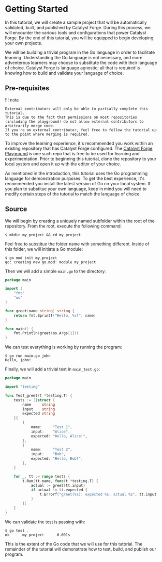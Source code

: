 # Getting Started

In this tutorial, we will create a sample project that will be automatically validated, built, and published by Catalyst Forge.
During this process, we will encounter the various tools and configurations that power Catalyst Forge.
By the end of this tutorial, you will be equipped to begin developing your own projects.

We will be building a trivial program in the Go language in order to facilitate learning.
Understanding the Go language is not necessary, and more adventerous learners may choose to substitute the code with their language
of choice.
Catalyst Forge is language agnostic; all that is required is knowing how to build and validate your language of choice.

## Pre-requisites

!!! note

    External contributors will only be able to partially complete this tutorial.
    This is due to the fact that permissions on most repositories (including the playground) do not allow external contributors to
    arbitrarily merge code.
    If you're an external contributor, feel free to follow the tutorial up to the point where merging is required.

To improve the learning experience, it's recommended you work within an existing repository that has Catalyst Forge configured.
The [Catalyst Forge Playground](https://github.com/input-output-hk/catalyst-forge-playground) is one such repo that is free to be
used for learning and experimentation.
Prior to beginning this tutorial, clone the repository to your local system and open it up with the editor of your choice.

As mentioned in the introduction, this tutorial uses the Go programming language for demonstration purposes.
To get the best experience, it's recommended you install the latest version of Go on your local system.
If you plan to substitue your own language, keep in mind you will need to modify certain steps of the tutorial to match the language
of choice.

## Source

We will begin by creating a uniquely named subfolder within the root of the repository. From the root, execute the following
command:

```shell
$ mkdir my_project && cd my_project
```

Feel free to substitue the folder name with something different.
Inside of this folder, we will initiate a Go module:

```shell
$ go mod init my_project
go: creating new go.mod: module my_project
```

Then we will add a simple `main.go` to the directory:

```go
package main

import (
    "fmt"
    "os"
)

func greet(name string) string {
    return fmt.Sprintf("Hello, %s!", name)
}

func main() {
    fmt.Println(greet(os.Args[1]))
}
```

We can test everything is working by running the program:

```shell
$ go run main.go john
Hello, john!
```

Finally, we will add a trivial test in `main_test.go`:

```go
package main

import "testing"

func Test_greet(t *testing.T) {
	tests := []struct {
		name     string
		input    string
		expected string
	}{
		{
			name:     "Test 1",
			input:    "Alice",
			expected: "Hello, Alice!",
		},
		{
			name:     "Test 2",
			input:    "Bob",
			expected: "Hello, Bob!",
		},
	}

	for _, tt := range tests {
		t.Run(tt.name, func(t *testing.T) {
			actual := greet(tt.input)
			if actual != tt.expected {
				t.Errorf("greet(%s): expected %s, actual %s", tt.input, tt.expected, actual)
			}
		})
	}
}
```

We can validate the test is passing with:

```shell
$ go test .
ok      my_project      0.001s
```

This is the extent of the Go code that we will use for this tutorial.
The remainder of the tutorial will demonstrate how to test, build, and publish our program.